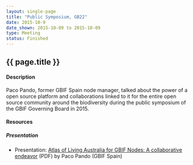 ```yaml
--- 
layout: single-page
title: "Public Symposium, GB22"
date: 2015-10-9
date_shown: 2015-10-09 to 2015-10-09
type: Meeting
status: Finished
---
```


## {{ page.title }}

#### Description 

Paco Pando, former GBIF Spain node manager, talked about the power of a open source platform and collaborations linked to it for the entire open source community around the biodiversity during the public symposium of the GBIF Governing Board in 2015.
        

#### Resources 

##### Presentation
- Presentation: [Atlas of Living Australia for GBIF Nodes: A collaborative endeavor](https://www.slideshare.net/FranciscoPando2/atlas-of-living-australia-for-gbif-nodes-a-collaborative-endeavor) (PDF) by Paco Pando (GBIF Spain)


